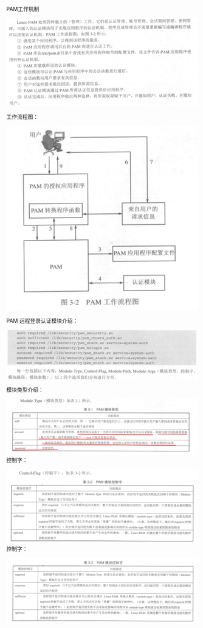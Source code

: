 PAM工作机制

![](/assets/3-2.png)

工作流程图：

![](/assets/3-2--1.png)

PAM 远程登录认证模块介绍：

![](/assets/3-2-1-1.png)

模块类型介绍：

![](/assets/3-1.png)控制字：

![](/assets/3-2-1.png)控制字：

![](/assets/3-2-1-2.png)

